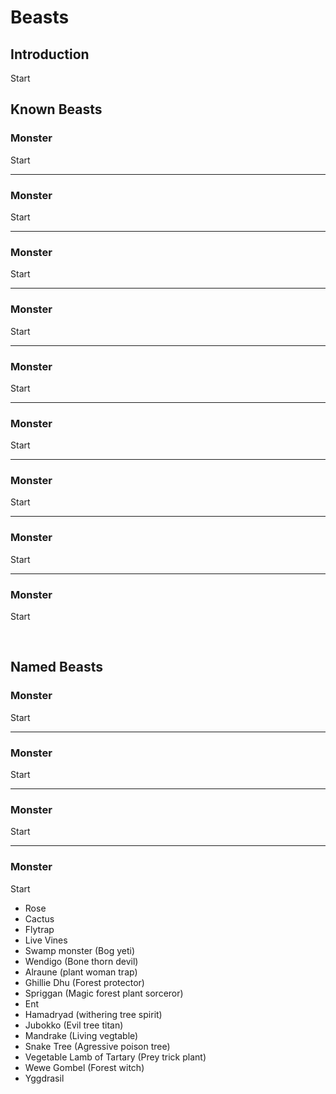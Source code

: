 # Beasts

## Introduction

Start

## Known Beasts

### Monster
Start

---

### Monster
Start

---

### Monster
Start

---

### Monster
Start

---

### Monster
Start

---

### Monster
Start

---

### Monster
Start

---

### Monster
Start

---

### Monster
Start


<br/>


## Named Beasts


### Monster
Start

---

### Monster
Start

---

### Monster
Start

---

### Monster
Start

- Rose
- Cactus
- Flytrap
- Live Vines
- Swamp monster (Bog yeti)
- Wendigo (Bone thorn devil)
- Alraune (plant woman trap)
- Ghillie Dhu (Forest protector)
- Spriggan (Magic forest plant sorceror)
- Ent
- Hamadryad (withering tree spirit)
- Jubokko (Evil tree titan)
- Mandrake (Living vegtable)
- Snake Tree (Agressive poison tree)
- Vegetable Lamb of Tartary (Prey trick plant)
- Wewe Gombel (Forest witch)
- Yggdrasil